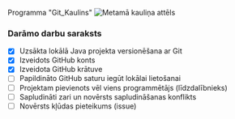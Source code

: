 Programma "Git_Kaulins"
![Metamā kauliņa attēls](https://cdn3d.iconscout.com/3d/premium/thumb/dice-4551796-3774565.png?...)

### **Darāmo darbu saraksts**
- [x] Uzsākta lokālā Java projekta versionēšana ar Git
- [x] Izveidots GitHub konts
- [x] Izveidota GitHub krātuve
- [ ] Papildināto GitHub saturu iegūt lokālai lietošanai
- [ ] Projektam pievienots vēl viens programmētājs (līdzdalībnieks)
- [ ] Sapludināti zari un novērsts sapludināšanas konflikts
- [ ] Novērsts kļūdas pieteikums (issue)

